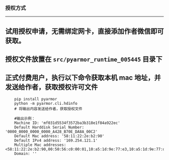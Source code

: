 ### 授权方式

---

## 试用授权申请，无需绑定网卡，直接添加作者微信即可获取。

## 授权文件放置在 `src/pyarmor_runtime_005445` 目录下


## 正式付费用户，执行以下命令获取本机 mac 地址，并发送给作者，获取授权许可文件

        pip install pyarmor
        python -m pyarmor.cli.hdinfo
        # 将输出内容发送给作者，获取授权文件

        #输出示例：
        Machine ID: 'mf031d5534f3572ba3b318e1f84a922ec'
        Default Harddisk Serial Number: '0000_0000_0000_0000_A428_B70E_DA8A_00C2'
        Default Mac address: '58:11:22:2e:b2:90'
        Default IPv4 address: '169.254.121.1'
        Multiple Mac addresses: <58:11:22:2e:b2:90,00:50:56:c0:00:01,10:a5:1d:9e:77:e3,10:a5:1d:9e:77:df,00:50:56:c0:00:08,10:a5:1d:9e:77:e0,12:a5:1d:9e:77:df>
        Domain: ''

